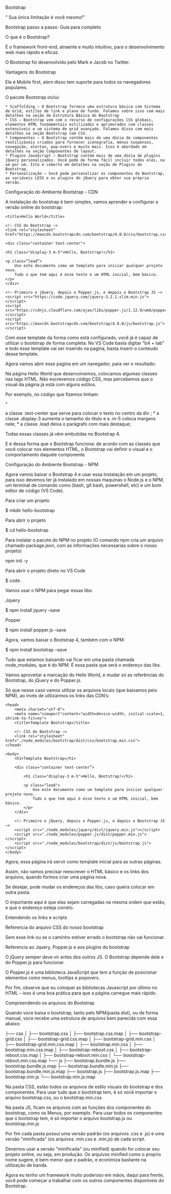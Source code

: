 Bootstrap

" Sua única limitação é você mesmo!"




Bootstrap passo a passo: Guia para completo

O que é o Bootstrap?

É o framework front-end, atraente e muito intuitivo, para o desenvolvimento web mais rápido e eficaz.

O Bootstrap foi desenvolvido pelo Mark e Jacob no Twitter.

Vantagens do Bootstrap

Ele é Mobile first, alem disso tem suporte para todos os navegadores populares.

O pacote Bootstrap inclui:

	* Scaffolding – O Bootstrap fornece uma estrutura básica com Sistema de Grid, estilos de link e plano de fundo. Falamos sobre isso com mais detalhes na seção de Estrutura Básica do Bootstrap
	* CSS – Bootstrap vem com o recurso de configurações CSS globais, elementos HTML fundamentais estilizados e aprimorados com classes extensíveis e um sistema de grid avançado. Falamos disso com mais detalhes na seção Bootstrap com CSS.
	* Componentes – O Bootstrap contém mais de uma dúzia de componentes reutilizáveis criados para fornecer iconografia, menus suspensos, navegação, alertas, pop-overs e muito mais. Isso é abordado em detalhes na seção Componentes de layout.
	* Plugins JavaScript – Bootstrap contém mais de uma dúzia de plugins jQuery personalizados. Você pode de forma fácil incluir todos eles, ou um por um. Isto é coberto em detalhes na seção de Plugins do Bootstrap.
	* Personalização – Você pode personalizar os componentes do Bootstrap, as variáveis LESS e os plugins do jQuery para obter sua própria versão. 




Configuração do Ambiente Bootstrap - CDN

A instalação do bootstrap é bem simples, vamos aprender a configurar a versão online do bootstrap:




<!DOCTYPE html>
<html lang="pt-br">
<head>
    <!– meta tags obrigatórias –>
    <meta charset="utf-8">
    <meta name="viewport" content=”width=device-width, initial-scale=1, shrink-to-fit=no">

    <title>Hello World</title>

    <!– CSS do Bootstrap –>
    <link rel="stylesheet" href="https://maxcdn.bootstrapcdn.com/bootstrap/4.0.0/css/bootstrap.css">
</head>
<body>

    <div class="container text-center">

    <h1 class="display-3 m-5">Hello, Bootstrap!</h1>

    <p class=”lead”>
        Use este documento como um template para iniciar qualquer projeto novo.
        Tudo o que tem aqui é esse texto e um HTML inicial, bem básico.
    </p>
    </div>

    <!– Primeiro o jQuery, depois o Popper.js, e depois o Bootstrap JS –>
    <script src="https://code.jquery.com/jquery-3.2.1.slim.min.js"></script>
    <script src="https://cdnjs.cloudflare.com/ajax/libs/popper.js/1.12.9/umd/popper.min.js"></script>
    <script src="https://maxcdn.bootstrapcdn.com/bootstrap/4.0.0/js/bootstrap.js"></script>
</body>
</html>


Com esse template da forma como está configurado, você já é capaz de utilizar o bootstrap de forma completa. No VS Code basta digitar "b4 + tab" e todo esse template vai ser inserido na pagina, basta inserir o conteudo desse template.

Agora vamos abrir esse pagina em um navegador, para ver o resultado:

Na página Hello World que desenvolvemos, colocamos algumas classes nas tags HTML. Não escrevemos código CSS, mas percebemos que o visual da página já está com alguns estilos.

Por exemplo, no código que fizemos tinham:

	* 
a classe .text-center que serve para colocar o texto no centro da div ;
	* 
a classe .display-3 aumenta o tamanho do título e a .m-5 coloca margens nele;
	* 
a classe .lead deixa o parágrafo com mais destaque;



Todas essas classes já vêm embutidas no Bootstrap 4.

E é dessa forma que o Bootstrap funciona: de acordo com as classes que você colocar nos elementos HTML, o Bootstrap vai definir o visual e o comportamento daquele componente.


Configuração do Ambiente Bootstrap - NPM


Agora vamos baixar o Bootstrap 4 e usar essa instalação em um projeto, para isso devemos ter já instalado em nossas maquinas o Node.js e o NPM, um terminal de comando como (bash, git bash, powershell, etc) e um bom editor de código (VS Code).

Para criar um projeto


$ mkdir hello-bootstrap

Para abrir o projeto


$ cd hello-bootstrap

Para instalar o pacote do NPM no projeto (O comando npm cria um arquivo chamado package.json, com as informações necessarias sobre o nosso projeto)


npm init -y

Para abrir o projeto direto no VS Code



$ code .

Vamos usar o NPM para pegar essas libs:

Jquery


$ npm install jquery –save

Popper


$ npm install popper.js –save


Agora, vamos baixar o Bootstrap 4, também com o NPM:



$ npm install bootstrap –save

Tudo que estamos baixando vai ficar em uma pasta chamada node_modules, que é do NPM. É essa pasta que será o endereço das libs.

Vamos aproveitar a marcação do Hello World, e mudar só as referências do Bootstrap, do jQuery e do Popper.js.

Só que nesse caso vamos utilizar os arquivos locais (que baixamos pelo NPM), ao invés de utilizarmos os links das CDN’s:




<!DOCTYPE html>
<html lang="pt-br">

    <head>
        <meta charset="utf-8">
        <meta name="viewport"content="width=device-width, initial-scale=1, shrink-to-fit=no">
        <title>Template Bootstrap</title>

        <!– CSS do Bootstrap –>
        <link rel="stylesheet" href="./node_modules/bootstrap/dist/css/bootstrap.min.css">
    </head>

    <body>
        <h1>Template Bootstrap</h1>

        <div class="container text-center”>

            <h1 class="display-3 m-5">Hello, Bootstrap!</h1>

            <p class="lead">
                Use este documento como um template para iniciar qualquer projeto novo.
                Tudo o que tem aqui é esse texto e um HTML inicial, bem básico.
            </p>
        </div>

        <!– Primeiro o jQuery, depois o Popper.js, e depois o Bootstrap JS –>
        <script src="./node_modules/jquery/dist/jquery.min.js"></script>
        <script src="./node_modules/popper.js/dist/popper.min.js"></script>
        <script src="./node_modules/bootstrap/dist/js/bootstrap.js"></script>
    </body>

</html>

Agora, essa página irá servir como template inicial para as outras páginas.

Assim, não vamos precisar reescrever o HTML básico e os links dos arquivos, quando formos criar uma página nova.

Se desejar, pode mudar os endereços das libs, caso queira colocar em outra pasta.

O importante aqui é que elas sejam carregadas na mesma ordem que estão, e que o endereço esteja correto.


Entendendo os links e scripts

Referencia do arquivo CSS do nosso bootstrap



<link rel="stylesheet" href="./node_modules/bootstrap/dist/css/bootstrap.css">

Sem esse link ou se o caminho estiver errado o bootstrap não vai funcionar.

Referencia ao Jquery, Popper.js e aos plugins do bootstrap



<script src="./node_modules/jquery/dist/jquery.min.js"></script>

<script src="./node_modules/popper.js/dist/popper.min.js"></script>

<script src="./node_modules/bootstrap/dist/js/bootstrap.js"></script>

O jQuery semper deve vir antes dos outros JS. O Bootstrap depende dele e do Popper.js para funcionar.

O Popper.js é uma biblioteca JavaScript que tem a função de posicionar elementos como menus, tooltips e popovers.

Por fim, observe que eu coloquei as bibliotecas Javascript por último no HTML – isso é uma boa prática para que a página carregue mais rápido.


Compreendendo os arquivos do Bootstrap



Quando voce baixa o bootstrap, tanto pelo NPM(pasta dist), ou de forma manual, voce recebe uma estrutura de arquivos bem parecida com essa abaixo:

├── css
│   ├── bootstrap.css
│   ├── bootstrap.css.map
│   ├── bootstrap-grid.css
│   ├── bootstrap-grid.css.map
│   ├── bootstrap-grid.min.css
│   ├── bootstrap-grid.min.css.map
│   ├── bootstrap.min.css
│   ├── bootstrap.min.css.map
│   ├── bootstrap-reboot.css
│   ├── bootstrap-reboot.css.map
│   ├── bootstrap-reboot.min.css
│   └── bootstrap-reboot.min.css.map
└── js
├── bootstrap.bundle.js
├── bootstrap.bundle.js.map
├── bootstrap.bundle.min.js
├── bootstrap.bundle.min.js.map
├── bootstrap.js
├── bootstrap.js.map
├── bootstrap.min.js
└── bootstrap.min.js.map

Na pasta CSS, estão todos os arquivos de estilo visuais do bootstrap e dos componentes. Para usar tudo que o bootstrap tem, é só você importar o arquivo bootstrap.css, ou o bootstrap.min.css

Na pasta JS, ficam os arquivos com as funções dos componentes do bootstrap, como os Menus, por exemplo. Para usar todos os componentes que o bootstrap tem, é só importar o arquivo bootstrap.js ou bootstrap.min.js

Por fim cada pasta possui uma versão padrão (os arquivos .css e .js) e uma versão "minificada" (os arquivos .min.css e .min.js) de cada script.

Devemos usar a versão "minificada" (ou minified) quando for colocar seu projeto online, ou seja, em produção. Os arquivos minified como o proprio nome sugere, é bem menor que o padrão, e econimiza bastante na utilização de banda.

Agora eu tenho um framework muito poderoso em mãos, daqui para frente, você pode começar a trabalhar com os outros componentes disponíveis do Bootstrap. 
